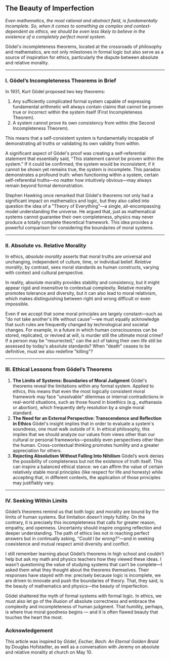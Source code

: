 ## The Beauty of Imperfection

*Even mathematics, the most rational and abstract field, is fundamentally incomplete. So, when it comes to something as complex and context-dependent as ethics, we should be even less likely to believe in the existence of a completely perfect moral system.*

Gödel's incompleteness theorems, located at the crossroads of philosophy and mathematics, are not only milestones in formal logic but also serve as a source of inspiration for ethics, particularly the dispute between absolute and relative morality.

------

### I. Gödel’s Incompleteness Theorems in Brief

In 1931, Kurt Gödel proposed two key theorems:

1. Any sufficiently complicated formal system capable of expressing fundamental arithmetic will always contain claims that cannot be proven true or incorrect within the system itself (First Incompleteness Theorem).
2. A system cannot prove its own consistency from within (the Second Incompleteness Theorem).


This means that a self-consistent system is fundamentally incapable of demonstrating all truths or validating its own validity from within.

A significant aspect of Gödel's proof was creating a self-referential statement that essentially said, "This statement cannot be proven within the system." If it could be confirmed, the system would be inconsistent; if it cannot be shown yet remains true, the system is incomplete. This paradox demonstrates a profound truth: when functioning within a system, certain self-referential truths—no matter how intuitively obvious—may always remain beyond formal demonstration.

Stephen Hawking once remarked that Gödel's theorems not only had a significant impact on mathematics and logic, but they also called into question the idea of a "Theory of Everything"—a single, all-encompassing model understanding the universe. He argued that, just as mathematical systems cannot guarantee their own completeness, physics may never produce a totally complete theoretical framework. This idea provides a powerful comparison for considering the boundaries of moral systems.

------

### II. Absolute vs. Relative Morality

In ethics, *absolute morality* asserts that moral truths are universal and unchanging, independent of culture, time, or individual belief. *Relative morality*, by contrast, sees moral standards as human constructs, varying with context and cultural perspective.

In reality, absolute morality provides stability and consistency, but it might appear rigid and insensitive to contextual complexity. Relative morality promotes tolerance and diversity, but it can also lead to moral relativism, which makes distinguishing between right and wrong difficult or even impossible.

Even if we accept that some moral principles are largely constant—such as "do not take another's life without cause"—we must equally acknowledge that such rules are frequently changed by technological and societal changes. For example, in a future in which human consciousness can be stored, replicated, or revived at will, is murder still the ultimate moral crime? If a person may be "resurrected," can the act of taking their own life still be assessed by today's absolute standards? When "death" ceases to be definitive, must we also redefine "killing"?

------

### III. Ethical Lessons from Gödel’s Theorems

1. **The Limits of Systems: Boundaries of Moral Judgment**
   Gödel's theorems reveal the limitations within any formal system. Applied to ethics, this means that even the most logically consistent moral framework may face "unsolvable" dilemmas or internal contradictions in real-world situations, such as those found in bioethics (e.g., euthanasia or abortion), which frequently defy resolution by a single moral standard.
2. **The Need for an External Perspective: Transcendence and Reflection in Ethics**
   Gödel's insight implies that in order to evaluate a system's soundness, one must walk outside of it. In ethical philosophy, this implies that we should analyze our values from views other than our cultural or personal frameworks—possibly even perspectives other than the human. Cross-contextual thinking promotes humility and a greater appreciation for others.
3. **Rejecting Absolutism Without Falling Into Nihilism**
   Gödel’s work denies the possibility of completeness but not the existence of truth itself. This can inspire a balanced ethical stance: we can affirm the value of certain relatively stable moral principles (like respect for life and honesty) while accepting that, in different contexts, the application of those principles may justifiably vary.

------

### IV. Seeking Within Limits

Gödel’s theorems remind us that both logic and morality are bound by the limits of human systems. But limitation doesn’t imply futility. On the contrary, it is precisely this incompleteness that calls for greater reason, empathy, and openness. Uncertainty should inspire ongoing reflection and deeper understanding. The path of ethics lies not in reaching perfect answers but in continually asking, *“Could I be wrong?”*—and in seeking coexistence and mutual respect amid diversity and conflict.

I still remember learning about Gödel’s theorems in high school and couldn’t help but ask my math and physics teachers how they viewed these ideas. I wasn’t questioning the value of studying systems that can’t be complete—I asked them what they thought about the theorems themselves. Their responses have stayed with me: precisely because logic is incomplete, we are driven to innovate and push the boundaries of theory. That, they said, is the beauty of mathematics and physics—the beauty of imperfection.

Gödel shattered the myth of formal systems with formal logic. In ethics, we must also let go of the illusion of absolute correctness and embrace the complexity and incompleteness of human judgment. That humility, perhaps, is where true moral goodness begins — and it is often flawed beauty that touches the heart the most.

### Acknowledgement

This article was inspired by *Gödel, Escher, Bach: An Eternal Golden Braid* by Douglas Hofstadter, as well as a conversation with Jeremy on absolute and relative morality at church on May 10.